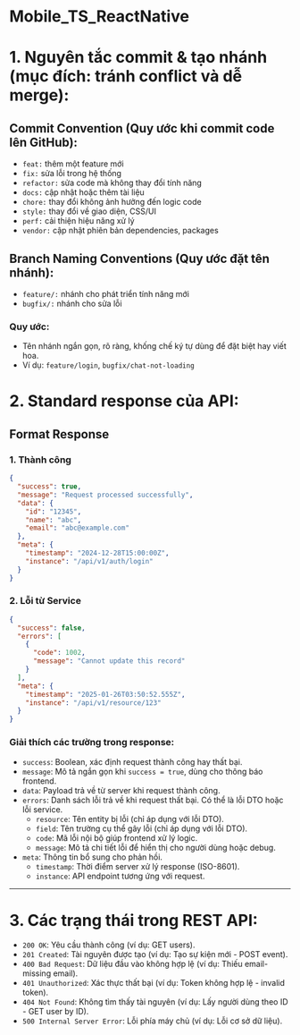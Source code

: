 # Mobile_TS_ReactNative

# 1. Nguyên tắc commit & tạo nhánh (mục đích: tránh conflict và dễ merge):

## Commit Convention (Quy ước khi commit code lên GitHub):

- `feat:` thêm một feature mới
- `fix:` sửa lỗi trong hệ thống
- `refactor:` sửa code mà không thay đổi tính năng
- `docs:` cập nhật hoặc thêm tài liệu
- `chore:` thay đổi không ảnh hưởng đến logic code
- `style:` thay đổi về giao diện, CSS/UI
- `perf:` cải thiện hiệu năng xử lý
- `vendor:` cập nhật phiên bản dependencies, packages

## Branch Naming Conventions (Quy ước đặt tên nhánh):

- `feature/:` nhánh cho phát triển tính năng mới
- `bugfix/:` nhánh cho sửa lỗi

### Quy ước:
- Tên nhánh ngắn gọn, rõ ràng, khống chế ký tự dùng để đặt biệt hay viết hoa.
- Ví dụ: `feature/login`, `bugfix/chat-not-loading`

# 2. Standard response của API: 

## **Format Response**

### **1. Thành công**

```json
{
  "success": true,
  "message": "Request processed successfully",
  "data": {
    "id": "12345",
    "name": "abc",
    "email": "abc@example.com"
  },
  "meta": {
    "timestamp": "2024-12-28T15:00:00Z",
    "instance": "/api/v1/auth/login"
  }
}
```

### **2. Lỗi từ Service**

```json
{
  "success": false,
  "errors": [
    {
      "code": 1002,
      "message": "Cannot update this record"
    }
  ],
  "meta": {
    "timestamp": "2025-01-26T03:50:52.555Z",
    "instance": "/api/v1/resource/123"
  }
}
```

### **Giải thích các trường trong response:**

- `success`: Boolean, xác định request thành công hay thất bại.
- `message`: Mô tả ngắn gọn khi `success = true`, dùng cho thông báo frontend.
- `data`: Payload trả về từ server khi request thành công.
- `errors`: Danh sách lỗi trả về khi request thất bại. Có thể là lỗi DTO hoặc lỗi service.
   - `resource`: Tên entity bị lỗi (chỉ áp dụng với lỗi DTO).
   - `field`: Tên trường cụ thể gây lỗi (chỉ áp dụng với lỗi DTO).
   - `code`: Mã lỗi nội bộ giúp frontend xử lý logic.
   - `message`: Mô tả chi tiết lỗi để hiển thị cho người dùng hoặc debug.
- `meta`: Thông tin bổ sung cho phản hồi.
   - `timestamp`: Thời điểm server xử lý response (ISO-8601).
   - `instance`: API endpoint tương ứng với request.

---


# 3. Các trạng thái trong REST API:
- `200 OK`: Yêu cầu thành công (ví dụ: GET users).
- `201 Created`: Tài nguyên được tạo (ví dụ: Tạo sự kiện mới - POST event).
- `400 Bad Request`: Dữ liệu đầu vào không hợp lệ (ví dụ: Thiếu email- missing email).
- `401 Unauthorized`: Xác thực thất bại (ví dụ: Token không hợp lệ - invalid token).
- `404 Not Found`: Không tìm thấy tài nguyên (ví dụ: Lấy người dùng theo ID - GET user by ID).
- `500 Internal Server Error`: Lỗi phía máy chủ (ví dụ: Lỗi cơ sở dữ liệu).
